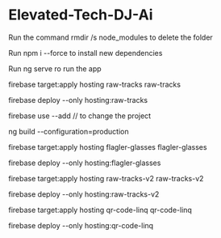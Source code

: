 # Elevated-Tech-DJ-Ai


Run the command rmdir /s node_modules to delete the folder

Run npm i --force to install new dependencies

Run ng serve ro run the app

firebase target:apply hosting raw-tracks raw-tracks

firebase deploy --only hosting:raw-tracks  

firebase use --add // to change the project

ng build --configuration=production

firebase target:apply hosting flagler-glasses flagler-glasses

firebase deploy --only hosting:flagler-glasses  


firebase target:apply hosting raw-tracks-v2 raw-tracks-v2  

firebase deploy --only hosting:raw-tracks-v2  

firebase target:apply hosting qr-code-linq qr-code-linq  

firebase deploy --only hosting:qr-code-linq  

